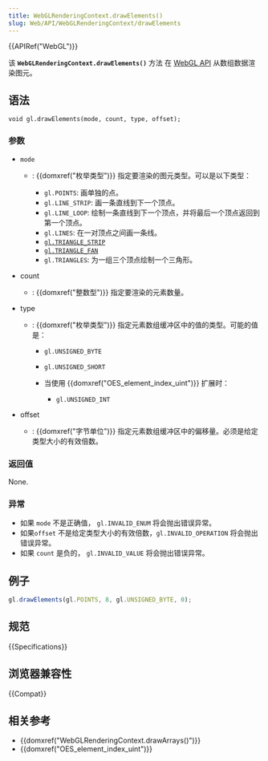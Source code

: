 ```yaml
---
title: WebGLRenderingContext.drawElements()
slug: Web/API/WebGLRenderingContext/drawElements
---
```


{{APIRef("WebGL")}}

该 **`WebGLRenderingContext.drawElements()`** 方法 在 [WebGL API](/zh-CN/docs/Web/API/WebGL_API) 从数组数据渲染图元。

## 语法

```plain
void gl.drawElements(mode, count, type, offset);
```

### 参数

- `mode`

  - : {{domxref("枚举类型")}} 指定要渲染的图元类型。可以是以下类型：

    - `gl.POINTS`: 画单独的点。
    - `gl.LINE_STRIP`: 画一条直线到下一个顶点。
    - `gl.LINE_LOOP`: 绘制一条直线到下一个顶点，并将最后一个顶点返回到第一个顶点。
    - `gl.LINES`: 在一对顶点之间画一条线。
    - [`gl.TRIANGLE_STRIP`](https://en.wikipedia.org/wiki/Triangle_strip)
    - [`gl.TRIANGLE_FAN`](https://en.wikipedia.org/wiki/Triangle_fan)
    - `gl.TRIANGLES`: 为一组三个顶点绘制一个三角形。

- count
  - : {{domxref("整数型")}} 指定要渲染的元素数量。
- type

  - : {{domxref("枚举类型")}} 指定元素数组缓冲区中的值的类型。可能的值是：

    - `gl.UNSIGNED_BYTE`
    - `gl.UNSIGNED_SHORT`
    - 当使用 {{domxref("OES_element_index_uint")}} 扩展时：

      - `gl.UNSIGNED_INT`

- offset
  - : {{domxref("字节单位")}} 指定元素数组缓冲区中的偏移量。必须是给定类型大小的有效倍数。

### 返回值

None.

### 异常

- 如果 `mode` 不是正确值， `gl.INVALID_ENUM` 将会抛出错误异常。
- 如果`offset` 不是给定类型大小的有效倍数，`gl.INVALID_OPERATION` 将会抛出错误异常。
- 如果 `count` 是负的， `gl.INVALID_VALUE` 将会抛出错误异常。

## 例子

```js
gl.drawElements(gl.POINTS, 8, gl.UNSIGNED_BYTE, 0);
```

## 规范

{{Specifications}}

## 浏览器兼容性

{{Compat}}

## 相关参考

- {{domxref("WebGLRenderingContext.drawArrays()")}}
- {{domxref("OES_element_index_uint")}}
